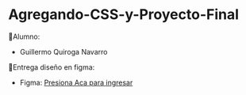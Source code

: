 # Agregando-CSS-y-Proyecto-Final

🔷Alumno: 

 - Guillermo Quiroga Navarro

🔸Entrega diseño en figma:

 - Figma: [Presiona Aca para ingresar](https://www.figma.com/file/3PG7S0XeVZ94rNoWRtVdYK/Nike-Storm---Guillermo-Quiroga-Navarro?node-id=1%3A2)
